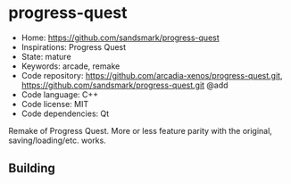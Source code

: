# progress-quest

- Home: https://github.com/sandsmark/progress-quest
- Inspirations: Progress Quest
- State: mature
- Keywords: arcade, remake
- Code repository: https://github.com/arcadia-xenos/progress-quest.git, https://github.com/sandsmark/progress-quest.git @add
- Code language: C++
- Code license: MIT
- Code dependencies: Qt

Remake of Progress Quest.
More or less feature parity with the original, saving/loading/etc. works.

## Building
